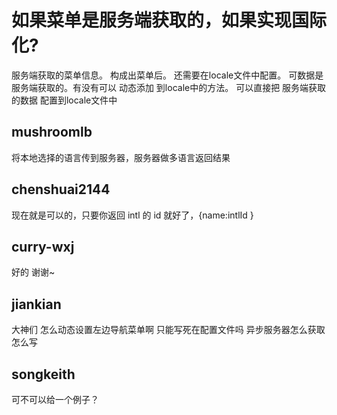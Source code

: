 # 如果菜单是服务端获取的，如果实现国际化?

服务端获取的菜单信息。 构成出菜单后。 还需要在locale文件中配置。 可数据是服务端获取的。有没有可以 动态添加 到locale中的方法。 可以直接把 服务端获取的数据 配置到locale文件中

## mushroomlb

将本地选择的语言传到服务器，服务器做多语言返回结果

## chenshuai2144

现在就是可以的，只要你返回 intl 的 id 就好了，{name:intlId }

## curry-wxj

好的 谢谢~

## jiankian

大神们 怎么动态设置左边导航菜单啊 只能写死在配置文件吗 异步服务器怎么获取怎么写

## songkeith

可不可以给一个例子？
